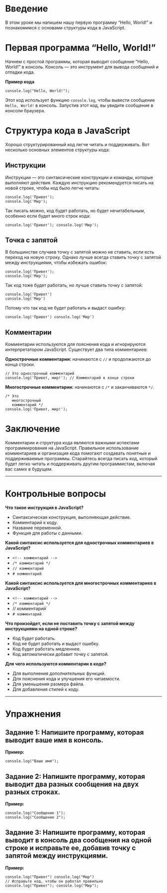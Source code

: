 # Введение

В этом уроке мы напишем нашу первую программу “Hello, World!” и познакомимся с основами структуры кода в JavaScript.

# Первая программа “Hello, World!”

Начнем с простой программы, которая выводит сообщение “Hello, World!” в консоль. Консоль — это инструмент для вывода сообщений и отладки кода.

**Пример кода**

```
console.log("Hello, World!");
```

Этот код использует функцию `console.log`, чтобы вывести сообщение `Hello, World!` в консоль. Запустив этот код, вы увидите сообщение в консоли браузера.

# Структура кода в JavaScript

Хорошо структурированный код легче читать и поддерживать. Вот несколько основных элементов структуры кода:

## Инструкции

Инструкции — это синтаксические конструкции и команды, которые выполняют действия. Каждую инструкцию рекомендуется писать на новой строке, чтобы код было легче читать:

```
console.log('Привет');
console.log('Мир');
```

Так писать можно, код будет работать, но будет нечитабельным, особенно если будет много строк кода:

```
console.log('Привет'); console.log('Мир');
```

## Точка с запятой

В большинстве случаев точку с запятой можно не ставить, если есть переход на новую строку. Однако лучше всегда ставить точку с запятой между инструкциями, чтобы избежать ошибок:

```
console.log('Привет');
console.log('Мир');
```

Так код тоже будет работать, но лучше ставить точку с запятой:

```
console.log('Привет')
console.log('Мир')
```
Потому что так код не будет работать и выдаст ошибку:

```
console.log('Привет') console.log('Мир')
```

## Комментарии

Комментарии используются для пояснения кода и игнорируются интерпретатором JavaScript. Существует два типа комментариев:

**Однострочные комментарии:** начинаются с `//` и продолжаются до конца строки.

 ```
// Это однострочный комментарий
console.log('Привет, мир!'); // Комментарий в конце строки
```

**Многострочные комментарии:** начинаются с `/*` и заканчиваются `*/`.

```
/* Это
   многострочный
   комментарий */
console.log('Привет, мир!');
```

# Заключение

Комментарии и структура кода являются важными аспектами программирования на JavaScript. Правильное использование комментариев и организация кода помогают создавать понятные и поддерживаемые программы. Старайтесь всегда писать код, который будет легко читать и поддерживать другим программистам, включая вас самих в будущем.

***

# Контрольные вопросы

**Что такое инструкция в JavaScript?**
- Синтаксическая конструкция, выполняющая действие.
- Комментарий к коду.
- Название переменной.
- Функция для работы с данными.

**Какой синтаксис используется для однострочных комментариев в JavaScript?**
- `<!-- комментарий -->`
- `/* комментарий */`
- `// комментарий`
- `# комментарий`

**Какой синтаксис используется для многострочных комментариев в JavaScript?**
- `<!-- комментарий -->`
- `/* комментарий */`
- // комментарий`
- `# комментарий`

**Что произойдет, если не поставить точку с запятой между инструкциями на одной строке?**
- Код будет работать.
- Код не будет работать и выдаст ошибку.
- Код будет работать медленнее.
- Код автоматически добавит точку с запятой.

**Для чего используются комментарии в коде?**
- Для выполнения дополнительных функций.
- Для пояснения кода и улучшения его читаемости.
- Для уменьшения размера файла.
- Для добавления стилей к коду.

***

# Упражнения

## Задание 1: Напишите программу, которая выводит ваше имя в консоль.

**Пример:**

```
console.log("Ваше имя");
```

## Задание 2: Напишите программу, которая выводит два разных сообщения на двух разных строках.

**Пример:**

```
console.log("Сообщение 1");
console.log("Сообщение 2");
```

## Задание 3: Напишите программу, которая выводит в консоль два сообщения на одной строке и исправьте ее, добавив точку с запятой между инструкциями.

**Пример:**

```
console.log("Привет") console.log("Мир")
// Исправьте код, чтобы он работал правильно
console.log("Привет"); console.log("Мир");
```
